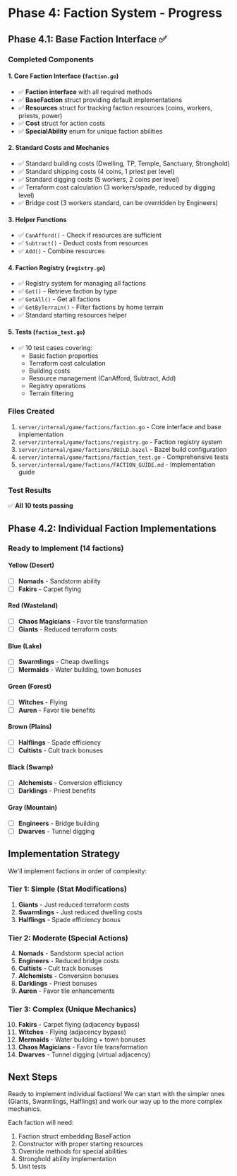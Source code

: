 # Phase 4: Faction System - Progress

## Phase 4.1: Base Faction Interface ✅

### Completed Components

#### 1. Core Faction Interface (`faction.go`)
- ✅ **Faction interface** with all required methods
- ✅ **BaseFaction** struct providing default implementations
- ✅ **Resources** struct for tracking faction resources (coins, workers, priests, power)
- ✅ **Cost** struct for action costs
- ✅ **SpecialAbility** enum for unique faction abilities

#### 2. Standard Costs and Mechanics
- ✅ Standard building costs (Dwelling, TP, Temple, Sanctuary, Stronghold)
- ✅ Standard shipping costs (4 coins, 1 priest per level)
- ✅ Standard digging costs (5 workers, 2 coins per level)
- ✅ Terraform cost calculation (3 workers/spade, reduced by digging level)
- ✅ Bridge cost (3 workers standard, can be overridden by Engineers)

#### 3. Helper Functions
- ✅ `CanAfford()` - Check if resources are sufficient
- ✅ `Subtract()` - Deduct costs from resources
- ✅ `Add()` - Combine resources

#### 4. Faction Registry (`registry.go`)
- ✅ Registry system for managing all factions
- ✅ `Get()` - Retrieve faction by type
- ✅ `GetAll()` - Get all factions
- ✅ `GetByTerrain()` - Filter factions by home terrain
- ✅ Standard starting resources helper

#### 5. Tests (`faction_test.go`)
- ✅ 10 test cases covering:
  - Basic faction properties
  - Terraform cost calculation
  - Building costs
  - Resource management (CanAfford, Subtract, Add)
  - Registry operations
  - Terrain filtering

### Files Created
1. `server/internal/game/factions/faction.go` - Core interface and base implementation
2. `server/internal/game/factions/registry.go` - Faction registry system
3. `server/internal/game/factions/BUILD.bazel` - Bazel build configuration
4. `server/internal/game/factions/faction_test.go` - Comprehensive tests
5. `server/internal/game/factions/FACTION_GUIDE.md` - Implementation guide

### Test Results
✅ **All 10 tests passing**

## Phase 4.2: Individual Faction Implementations

### Ready to Implement (14 factions)

#### Yellow (Desert)
- [ ] **Nomads** - Sandstorm ability
- [ ] **Fakirs** - Carpet flying

#### Red (Wasteland)
- [ ] **Chaos Magicians** - Favor tile transformation
- [ ] **Giants** - Reduced terraform costs

#### Blue (Lake)
- [ ] **Swarmlings** - Cheap dwellings
- [ ] **Mermaids** - Water building, town bonuses

#### Green (Forest)
- [ ] **Witches** - Flying
- [ ] **Auren** - Favor tile benefits

#### Brown (Plains)
- [ ] **Halflings** - Spade efficiency
- [ ] **Cultists** - Cult track bonuses

#### Black (Swamp)
- [ ] **Alchemists** - Conversion efficiency
- [ ] **Darklings** - Priest benefits

#### Gray (Mountain)
- [ ] **Engineers** - Bridge building
- [ ] **Dwarves** - Tunnel digging

## Implementation Strategy

We'll implement factions in order of complexity:

### Tier 1: Simple (Stat Modifications)
1. **Giants** - Just reduced terraform costs
2. **Swarmlings** - Just reduced dwelling costs
3. **Halflings** - Spade efficiency bonus

### Tier 2: Moderate (Special Actions)
4. **Nomads** - Sandstorm special action
5. **Engineers** - Reduced bridge costs
6. **Cultists** - Cult track bonuses
7. **Alchemists** - Conversion bonuses
8. **Darklings** - Priest bonuses
9. **Auren** - Favor tile enhancements

### Tier 3: Complex (Unique Mechanics)
10. **Fakirs** - Carpet flying (adjacency bypass)
11. **Witches** - Flying (adjacency bypass)
12. **Mermaids** - Water building + town bonuses
13. **Chaos Magicians** - Favor tile transformation
14. **Dwarves** - Tunnel digging (virtual adjacency)

## Next Steps

Ready to implement individual factions! We can start with the simpler ones (Giants, Swarmlings, Halflings) and work our way up to the more complex mechanics.

Each faction will need:
1. Faction struct embedding BaseFaction
2. Constructor with proper starting resources
3. Override methods for special abilities
4. Stronghold ability implementation
5. Unit tests
